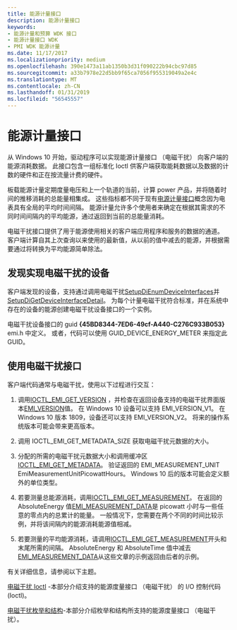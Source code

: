 ```yaml
---
title: 能源计量接口
description: 能源计量接口
keywords:
- 能源计量和预算 WDK 接口
- 能源计量接口 WDK
- PMI WDK 能源计量
ms.date: 11/17/2017
ms.localizationpriority: medium
ms.openlocfilehash: 390e1473a11ab1350b3d31f090222b94cbc97d85
ms.sourcegitcommit: a33b7978e22d5bb9f65ca7056f955319049a2e4c
ms.translationtype: MT
ms.contentlocale: zh-CN
ms.lasthandoff: 01/31/2019
ms.locfileid: "56545557"
---
```

# <a name="energy-meter-interface"></a>能源计量接口

从 Windows 10 开始，驱动程序可以实现能源计量接口 （电磁干扰） 向客户端的能源消耗数据。 此接口包含一组标准化 Ioctl 供客户端获取能耗数据以及数据的计数的硬件和正在按流量计费的硬件。 

板载能源计量定期度量电压和上一个轨道的当前，计算 power 产品，并将随着时间的推移消耗的总能量相集成。 这些指标都不同于现有[电源计量接口](https://docs.microsoft.com/windows-hardware/drivers/powermeter/power-meter-interface)概念因为电表具有全局的平均时间间隔。 能源计量允许多个使用者来确定在根据其需求的不同时间间隔内的平均能源，通过返回到当前的总能量消耗。  

电磁干扰接口提供了用于能源使用相关的客户端应用程序和服务的数据的通道。  客户端计算自其上次查询以来使用的最新值，从以前的值中减去的能源，并根据需要通过将转换为平均能源简单除法。 

## <a name="discovering-devices-that-implement-emi"></a>发现实现电磁干扰的设备

客户端发现的设备，支持通过调用电磁干扰[SetupDiEnumDeviceInterfaces](https://msdn.microsoft.com/library/windows/hardware/ff551015.aspx)并[SetupDiGetDeviceInterfaceDetail](https://msdn.microsoft.com/library/windows/hardware/ff551120.aspx)。 为每个计量电磁干扰符合标准，并在系统中存在的设备的能源创建电磁干扰设备接口的一个实例。 

电磁干扰设备接口的 guid **{45BD8344-7ED6-49cf-A440-C276C933B053}** emi.h 中定义。 或者，代码可以使用 GUID_DEVICE_ENERGY_METER 来指定此 GUID。 

## <a name="using-the-emi-interface"></a>使用电磁干扰接口

客户端代码通常与电磁干扰，使用以下过程进行交互：

1. 调用[IOCTL_EMI_GET_VERSION](https://msdn.microsoft.com/library/windows/hardware/dn957440.aspx) ，并检查在返回设备支持的电磁干扰界面版本[EMI_VERSION](https://msdn.microsoft.com/library/windows/hardware/dn957430.aspx)值。 在 Windows 10 设备可以支持 EMI_VERSION_V1。 在 Windows 10 版本 1809，设备还可以支持 EMI_VERSION_V2。 将来的操作系统版本可能会带来更高版本。 

2. 调用 IOCTL_EMI_GET_METADATA_SIZE 获取电磁干扰元数据的大小。 

3. 分配的所需的电磁干扰元数据大小和调用缓冲区[IOCTL_EMI_GET_METADATA](https://msdn.microsoft.com/library/windows/hardware/dn957436.aspx)。 验证返回的 EMI_MEASUREMENT_UNIT EmiMeasurementUnitPicowattHours。 Windows 10 后的版本可能会定义额外的单位类型。 

4. 若要测量总能源消耗，调用[IOCTL_EMI_GET_MEASUREMENT](https://msdn.microsoft.com/library/windows/hardware/dn957434.aspx)。 在返回的 AbsoluteEnergy 值[EMI_MEASUREMENT_DATA](https://msdn.microsoft.com/library/windows/hardware/dn957426.aspx)是 picowatt 小时与一些任意的零点内的总累计的能量。 一般情况下，您需要在两个不同的时间比较示例，并将该间隔内的能源消耗能源值相减。 

5. 若要测量的平均能源消耗，请调用[IOCTL_EMI_GET_MEASUREMENT](https://msdn.microsoft.com/library/windows/hardware/dn957434.aspx)开头和末尾所需的间隔。 AbsoluteEnergy 和 AbsoluteTime 值中减去[EMI_MEASUREMENT_DATA](https://msdn.microsoft.com/library/windows/hardware/dn957426.aspx)从这些文章的示例返回由后者的示例。 

有关详细信息，请参阅以下主题。

[电磁干扰 Ioctl](https://msdn.microsoft.com/library/windows/hardware/dn957425.aspx) -本部分介绍支持的能源度量接口 （电磁干扰） 的 I/O 控制代码 (Ioctl)。
 
[电磁干扰枚举和结构](https://msdn.microsoft.com/library/windows/hardware/dn957424.aspx)-本部分介绍枚举和结构所支持的能源度量接口 （电磁干扰）。
 


 




